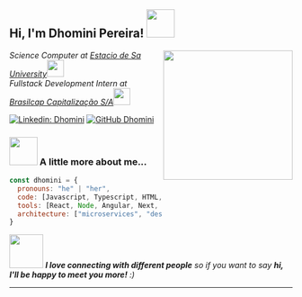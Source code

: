<h2> Hi, I'm Dhomini Pereira! <img src="https://media.giphy.com/media/mGcNjsfWAjY5AEZNw6/giphy.gif" width="50"></h2>
<img align='right' src="https://github.com/dhomini-pereira.png" width="230">
<p><em>Science Computer at <a href="http://www.estacio.br">Estacio de Sa University</a><img src="https://media.giphy.com/media/fYSnHlufseco8Fh93Z/giphy.gif" width="30"></br>
Fullstack Development Intern at <a href="https://www.brasilcap.com.br/brasilcap/brasilcap.html">Brasilcap Capitalização S/A</a><img src="https://media.giphy.com/media/WUlplcMpOCEmTGBtBW/giphy.gif" width="30"> 
</em></p>

[![Linkedin: Dhomini](https://img.shields.io/badge/dhomini-pereira-blue?style=flat-square&logo=Linkedin&logoColor=white&link=https://www.linkedin.com/in/dhomini-pereira/)](https://www.linkedin.com/in/dhomini-pereira/)
[![GitHub Dhomini](https://img.shields.io/github/followers/dhomini-pereira?label=follow&style=social)](https://github.com/dhomini-pereira)


### <img src="https://media.giphy.com/media/VgCDAzcKvsR6OM0uWg/giphy.gif" width="50"> A little more about me...  

```js
const dhomini = {
  pronouns: "he" | "her",
  code: [Javascript, Typescript, HTML, CSS, Java, Python, Rust],
  tools: [React, Node, Angular, Next, Jest, Docker],
  architecture: ["microservices", "design system pattern"],
}
```

<img src="https://media.giphy.com/media/LnQjpWaON8nhr21vNW/giphy.gif" width="60"> <em><b>I love connecting with different people</b> so if you want to say <b>hi, I'll be happy to meet you more!</b> :)</em>

---
